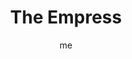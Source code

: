 ---
# basics
title     		 : "The Empress"
token					 : 'major-03'
card_type			 : '' # major, minor, court
layout				 : "tarot-card"
author    		 : 'me'
one_liner 		 : "Fertility, productivity, ripeness, nurturing"
alt_names			 : []
images				 : ['/assets/images/tarot/rws/rw-major-03.jpg']
keywords			 : ['fertility', 'productivity', 'ripeness', 'nurturing']
url						 : 'tarot/cards/major-03'
aliases				 : ['the-empress', 'empress']

meaning_light  : "Nurturing yourself and others. Bearing fruit. Celebrating your body. Bearing literal or figurative children. Reveling in luxury. Mothering those around you in positive ways. Enjoying your sexuality. Getting things done."

meaning_shadow : "Overindulging. Being greedy. Smothering someone with attention. Debilitating someone by being overprotective. Inhibiting productivity by obsessing on productivity. Being overcome by addictive behavior."

# more detail
correspondence_suit 				: ""
correspondence_archetype 		: "The Mother"
correspondence_hebrew 			: "Daleth/Door/4"
correspondence_element 			: ""
correspondence_planet 			: "Venus"
correspondence_astrological : ""
correspondence_mystical 		: "Gaia, Mother Earth, Ishtar, Demeter—mature, reproductive female divinity in every form. Also Aphrodite and Turan."
correspondence_story 				: "A motherly or nurturing figure reminds the main character of the core values that are the essence of his or her character."

advice_relationships 	 : "Without going overboard, revel in your sensuality. Take care you don’t produce more than you intended; the moment is pregnant with possibility. Be lavish with demonstrations of affection. Watch for what a friend or partner needs, and then supply it in abundance."

advice_work 					 : "Now is the time to get things done. Wrap up projects. Ask for resources. Meet deadlines. Move ahead. During this time of growth and expansion, be sure you have the skills and training you need. In the meantime, don’t mistake a headlong rush for focused, verifiable progress."

advice_spirituality 	 : "Women are the figurative and literal door to this world. This moment, too, can be a door for you—a threshold you cross into a new awareness. Watch for physical ways to express your spiritual insights. Reconnect with nurturing, feminine images of divinity, including nature."

advice_personal_growth : "Your attitudes toward women (and your insights into your own feminine qualities) are likely rooted in early experiences. How can you emulate the best female role models you’ve encountered? How can you transcend female influences that harm or hold you back?"

advice_fortune_telling : "Pregnancy is in the cards. An opportunity to be involved in luxurious sexuality is coming. Beware a tendency toward addiction."

questions	: ["What do you have dominion over?", "How might themes of comfort or indulgence impact your situation?", "In your situation, what outcome struggles to be born?", "What would a concerned and capable mother do?", "What can I do that would emphasize growth?", "How can I celebrate my own sensuality and sexuality?"]

# referenced in the symbols.toml data file
symbols	  : ['3', 'venus', 'orb-and-cross-scepter', 'crown', 'rushing-stream', 'pregnancy']

# metadata
suppress_topnav : true
related_cards 	: []

---
